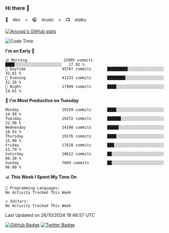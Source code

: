 ### Hi there 👋

🚀　dev　+　🎧　music　+　📺　otaku


[![Anurag's GitHub stats](https://github-readme-stats.vercel.app/api?username=koheitasaka&count_private=true&show_icons=true&theme=monokai)](https://github.com/koheitasaka/github-readme-stats)

<!--START_SECTION:waka-->
![Code Time](http://img.shields.io/badge/Code%20Time-1%2C161%20hrs%2023%20mins-blue)

**I'm an Early 🐤** 

```text
🌞 Morning                22905 commits       ████░░░░░░░░░░░░░░░░░░░░░   17.92 % 
🌆 Daytime                45767 commits       █████████░░░░░░░░░░░░░░░░   35.81 % 
🌃 Evening                41233 commits       ████████░░░░░░░░░░░░░░░░░   32.26 % 
🌙 Night                  17909 commits       ████░░░░░░░░░░░░░░░░░░░░░   14.01 % 
```
📅 **I'm Most Productive on Tuesday** 

```text
Monday                   19159 commits       ████░░░░░░░░░░░░░░░░░░░░░   14.99 % 
Tuesday                  29372 commits       ██████░░░░░░░░░░░░░░░░░░░   22.98 % 
Wednesday                24198 commits       █████░░░░░░░░░░░░░░░░░░░░   18.93 % 
Thursday                 19176 commits       ████░░░░░░░░░░░░░░░░░░░░░   15.00 % 
Friday                   17628 commits       ███░░░░░░░░░░░░░░░░░░░░░░   13.79 % 
Saturday                 10612 commits       ██░░░░░░░░░░░░░░░░░░░░░░░   08.30 % 
Sunday                   7669 commits        ██░░░░░░░░░░░░░░░░░░░░░░░   06.00 % 
```


📊 **This Week I Spent My Time On** 

```text
💬 Programming Languages: 
No Activity Tracked This Week

🔥 Editors: 
No Activity Tracked This Week
```


 Last Updated on 26/10/2024 19:48:57 UTC
<!--END_SECTION:waka-->

[![GitHub Badge](https://img.shields.io/badge/GitHub-100000?style=for-the-badge&logo=github&logoColor=white)](https://github.com/koheitasaka)
[![Twitter Badge](https://img.shields.io/badge/Twitter-1DA1F2?style=for-the-badge&logo=twitter&logoColor=white)](https://twitter.com/sleep_asleep_)
